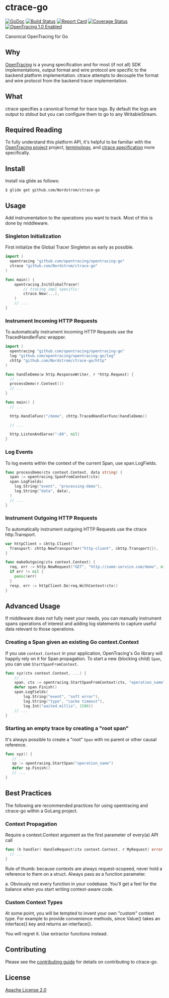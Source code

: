 # ctrace-go
[![GoDoc][doc-img]][doc] [![Build Status][ci-img]][ci] [![Report Card][rep-img]][rep] [![Coverage Status][cov-img]][cov] [![OpenTracing 1.0 Enabled][ot-img]][ot-url]

Canonical OpenTracing for Go

## Why
[OpenTracing](http://opentracing.io) is a young specification and for most (if not all) SDK implementations, output format and wire protocol are specific to the backend platform implementation.  ctrace attempts to decouple the format and wire protocol from the backend tracer implementation.

## What
ctrace specifies a canonical format for trace logs.  By default the logs are output to stdout but you can configure them to go to any WritableStream.

## Required Reading
To fully understand this platform API, it's helpful to be familiar with the [OpenTracing project](http://opentracing.io) project, [terminology](http://opentracing.io/documentation/pages/spec.html), and [ctrace specification](https://github.com/Nordstrom/ctrace) more specifically.

## Install
Install via glide as follows:

```
$ glide get github.com/Nordstrom/ctrace-go
```

## Usage
Add instrumentation to the operations you want to track.  Most of this is done by middleware.

### Singleton Initialization
First initialize the Global Tracer Singleton as early as possible.

```go
import (
  opentracing "github.com/opentracing/opentracing-go"
  ctrace "github.com/Nordstrom/ctrace-go"
)

func main() {
    opentracing.InitGlobalTracer(
        // tracing impl specific:
        ctrace.New(...),
    )
    // ...
}
```

### Instrument Incoming HTTP Requests
To automatically instrument incoming HTTP Requests use the TracedHandlerFunc wrapper.

```go
import (
  opentracing "github.com/opentracing/opentracing-go"
  log "github.com/opentracing/opentracing-go/log"
  chttp "github.com/Nordstrom/ctrace-go/http"
)

func handleDemo(w http.ResponseWriter, r *http.Request) {
  // ...
  processDemo(r.Context())
  // ...
}

func main() {
  // ...

  http.HandleFunc("/demo", chttp.TracedHandlerFunc(handleDemo))

  // ...

  http.ListenAndServe(":80", nil)
}
```

### Log Events
To log events within the context of the current Span, use span.LogFields.

```go
func processDemo(ctx context.Context, data string) {
  span := opentracing.SpanFromContext(ctx)
  span.LogFields(
    log.String("event", "processing-demo"),
    log.String("data", data),
  )
  // ...
}
```

### Instrument Outgoing HTTP Requests
To automatically instrument outgoing HTTP Requests use the ctrace http.Transport.

```go
var httpClient = &http.Client{
  Transport: chttp.NewTransporter("http-client", &http.Transport{}),
}

func makeOutgoing(ctx context.Context) {
  req, err := http.NewRequest("GET", "http://some-service.com/demo", nil)
  if err != nil {
    panic(err)
  }
  resp, err := httpClient.Do(req.WithContext(ctx))
}
```

## Advanced Usage
If middleware does not fully meet your needs, you can manually instrument spans
operations of interest and adding log statements to capture useful data relevant
to those operations.

### Creating a Span given an existing Go context.Context
If you use `context.Context` in your application, OpenTracing's Go library will happily rely on it for Span propagation. To start a new (blocking child) `Span`, you can use `StartSpanFromContext`.

```go
func xyz(ctx context.Context, ...) {
    // ...
    span, ctx := opentracing.StartSpanFromContext(ctx, "operation_name")
    defer span.Finish()
    span.LogFields(
        log.String("event", "soft error"),
        log.String("type", "cache timeout"),
        log.Int("waited.millis", 1500))
    // ...
}
```

### Starting an empty trace by creating a "root span"
It's always possible to create a "root" `Span` with no parent or other causal reference.

```go
func xyz() {
   // ...
   sp := opentracing.StartSpan("operation_name")
   defer sp.Finish()
   // ...
}
```

## Best Practices
The following are recommended practices for using opentracing and ctrace-go within a
GoLang project.

### Context Propagation
Require a context.Context argument as the first parameter of every(a) API call

```go
func (h handler) HandleRequest(ctx context.Context, r MyRequest) error {
  // ...
}
```

Rule of thumb: because contexts are always request-scopeed, never hold a reference
to them on a struct.  Always pass as a function parameter.

a. Obviously not every function in your codebase.  You'll get a feel for the balance
when you start writing context-aware code.

### Custom Context Types
At some point, you will be tempted to invent your own "custom" context type.
For example to provide convenience methods, since Value() takes an interface{}
key and returns an interface{}.

You will regret it. Use extractor functions instead.

## Contributing
Please see the [contributing guide](CONTRIBUTING.md) for details on contributing to ctrace-go.

## License
[Apache License 2.0](LICENSE)

[doc-img]: https://godoc.org/github.com/Nordstrom/ctrace-go?status.svg
[doc]: https://godoc.org/github.com/Nordstrom/ctrace-go
[ci-img]: https://travis-ci.org/Nordstrom/ctrace-go.svg
[ci]: https://travis-ci.org/Nordstrom/ctrace-go
[rep-img]: https://goreportcard.com/badge/github.com/Nordstrom/ctrace-go
[rep]: https://goreportcard.com/report/github.com/Nordstrom/ctrace-go
[cov-img]: https://coveralls.io/repos/github/Nordstrom/ctrace-go/badge.svg
[cov]: https://coveralls.io/github/Nordstrom/ctrace-go
[ot-img]: https://img.shields.io/badge/OpenTracing--1.0-enabled-blue.svg
[ot-url]: http://opentracing.io

